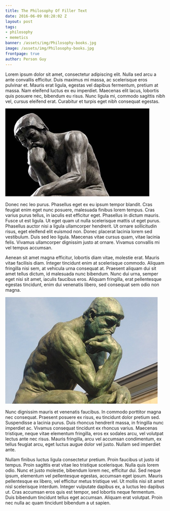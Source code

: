 ```yaml
---
title: The Philosophy Of Filler Text
date: 2016-06-09 08:28:02 Z
layout: post
tags:
- philosophy
- memetics
banner: /assets/img/Philosophy-books.jpg
image: /assets/img/Philosophy-books.jpg
frontpage: true
author: Person Guy
---
```

Lorem ipsum dolor sit amet, consectetur adipiscing elit. Nulla sed arcu a ante convallis efficitur. Duis maximus mi massa, ac scelerisque eros pulvinar et. Mauris erat ligula, egestas vel dapibus fermentum, pretium at massa. Nam eleifend luctus ex eu imperdiet. Maecenas elit lacus, lobortis quis posuere nec, bibendum eu risus. Nunc ligula mi, commodo sagittis nibh vel, cursus eleifend erat. Curabitur et turpis eget nibh consequat egestas.

![alt text][thinking guy]

Donec nec leo purus. Phasellus eget ex eu ipsum tempor blandit. Cras feugiat enim eget nunc posuere, malesuada finibus lorem tempus. Cras varius purus tellus, in iaculis est efficitur eget. Phasellus in dictum mauris. Fusce ut est ligula. Ut eget quam ut nulla scelerisque mattis ut eget purus. Phasellus auctor nisi a ligula ullamcorper hendrerit. Ut ornare sollicitudin risus, eget eleifend elit euismod non. Donec placerat lacinia lorem sed vestibulum. Duis sed leo ligula. Maecenas vitae cursus quam, vitae lacinia felis. Vivamus ullamcorper dignissim justo at ornare. Vivamus convallis mi vel tempus accumsan.

Aenean sit amet magna efficitur, lobortis diam vitae, molestie erat. Mauris vitae facilisis diam. Integer tincidunt enim at scelerisque commodo. Aliquam fringilla nisi sem, at vehicula urna consequat at. Praesent aliquam dui sit amet tellus dictum, id malesuada nunc bibendum. Nunc dui urna, semper eget nisi sit amet, iaculis faucibus eros. Aliquam fringilla, erat pellentesque egestas tincidunt, enim dui venenatis libero, sed consequat sem odio non magna.

![alt text][thinking guy2]

Nunc dignissim mauris et venenatis faucibus. In commodo porttitor magna nec consequat. Praesent posuere ex risus, eu tincidunt dolor pretium sed. Suspendisse a lacinia purus. Duis rhoncus hendrerit massa, in fringilla nunc imperdiet ac. Vivamus consequat tincidunt ex rhoncus varius. Maecenas tristique, neque vitae elementum fringilla, eros ex sodales arcu, vel volutpat lectus ante nec risus. Mauris fringilla, arcu vel accumsan condimentum, ex tellus feugiat arcu, eget luctus augue dolor vel justo. Nullam sed imperdiet ante.

Nullam finibus luctus ligula consectetur pretium. Proin faucibus ut justo id tempus. Proin sagittis erat vitae leo tristique scelerisque. Nulla quis lorem odio. Nunc et justo molestie, bibendum lorem nec, efficitur dui. Sed neque ipsum, elementum vel pellentesque egestas, accumsan eget ipsum. Mauris pellentesque ex libero, vel efficitur metus tristique vel. Ut mollis nisi sit amet nisl scelerisque interdum. Integer vulputate dapibus ex, a luctus leo dapibus ut. Cras accumsan eros quis est tempor, sed lobortis neque fermentum. Duis bibendum tincidunt tellus eget accumsan. Aliquam erat volutpat. Proin nec nulla ac quam tincidunt bibendum a ut sapien.

[thinking guy]: /assets/img/thinking.jpg "Thinking guy"
[thinking guy2]: /assets/img/thinking2.jpg "Another thinking guy"
